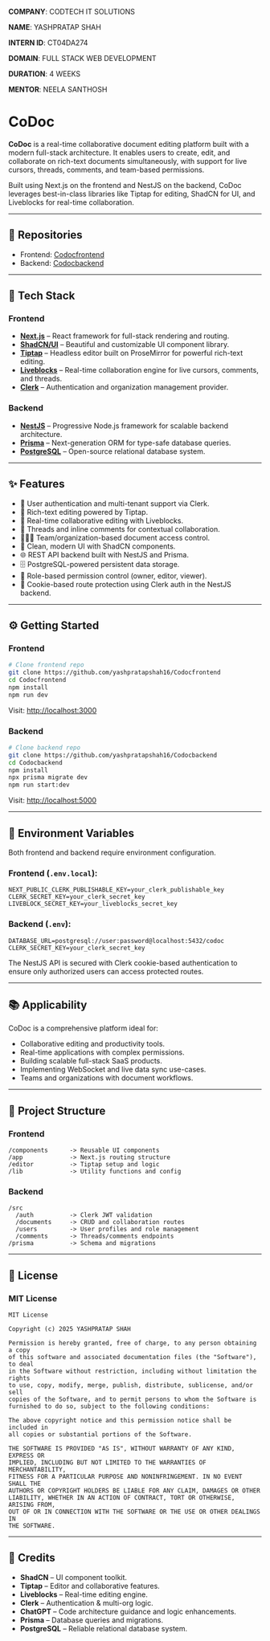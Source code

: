 
**COMPANY**: CODTECH IT SOLUTIONS

**NAME**: YASHPRATAP SHAH

**INTERN ID**: CT04DA274

**DOMAIN**: FULL STACK WEB DEVELOPMENT

**DURATION**: 4 WEEKS

**MENTOR**: NEELA SANTHOSH

# CoDoc

**CoDoc** is a real-time collaborative document editing platform built with a modern full-stack architecture. It enables users to create, edit, and collaborate on rich-text documents simultaneously, with support for live cursors, threads, comments, and team-based permissions.

Built using Next.js on the frontend and NestJS on the backend, CoDoc leverages best-in-class libraries like Tiptap for editing, ShadCN for UI, and Liveblocks for real-time collaboration.

---

## 🔗 Repositories

* Frontend: [Codocfrontend](https://github.com/yashpratapshah16/Codocfrontend)
* Backend: [Codocbackend](https://github.com/yashpratapshah16/Codocbackend)

---

## 🧱 Tech Stack

### Frontend

* **[Next.js](https://nextjs.org/)** – React framework for full-stack rendering and routing.
* **[ShadCN/UI](https://ui.shadcn.dev/)** – Beautiful and customizable UI component library.
* **[Tiptap](https://tiptap.dev/)** – Headless editor built on ProseMirror for powerful rich-text editing.
* **[Liveblocks](https://liveblocks.io/)** – Real-time collaboration engine for live cursors, comments, and threads.
* **[Clerk](https://clerk.dev/)** – Authentication and organization management provider.

### Backend

* **[NestJS](https://nestjs.com/)** – Progressive Node.js framework for scalable backend architecture.
* **[Prisma](https://www.prisma.io/)** – Next-generation ORM for type-safe database queries.
* **[PostgreSQL](https://www.postgresql.org/)** – Open-source relational database system.

---

## ✨ Features

* 🔐 User authentication and multi-tenant support via Clerk.
* 📄 Rich-text editing powered by Tiptap.
* 🔄 Real-time collaborative editing with Liveblocks.
* 🧵 Threads and inline comments for contextual collaboration.
* 🧑‍🤝‍🧑 Team/organization-based document access control.
* 🧠 Clean, modern UI with ShadCN components.
* 🌐 REST API backend built with NestJS and Prisma.
* 🗄️ PostgreSQL-powered persistent data storage.
* 🎯 Role-based permission control (owner, editor, viewer).
* 🍪 Cookie-based route protection using Clerk auth in the NestJS backend.

---

## ⚙️ Getting Started

### Frontend

```bash
# Clone frontend repo
git clone https://github.com/yashpratapshah16/Codocfrontend
cd Codocfrontend
npm install
npm run dev
```

Visit: [http://localhost:3000](http://localhost:3000)

### Backend

```bash
# Clone backend repo
git clone https://github.com/yashpratapshah16/Codocbackend
cd Codocbackend
npm install
npx prisma migrate dev
npm run start:dev
```

Visit: [http://localhost:5000](http://localhost:5000)

---

## 🔐 Environment Variables

Both frontend and backend require environment configuration.

### Frontend (`.env.local`):

```env
NEXT_PUBLIC_CLERK_PUBLISHABLE_KEY=your_clerk_publishable_key
CLERK_SECRET_KEY=your_clerk_secret_key
LIVEBLOCK_SECRET_KEY=your_liveblocks_secret_key
```

### Backend (`.env`):

```env
DATABASE_URL=postgresql://user:password@localhost:5432/codoc
CLERK_SECRET_KEY=your_clerk_secret_key
```

The NestJS API is secured with Clerk cookie-based authentication to ensure only authorized users can access protected routes.

---

## 📚 Applicability

CoDoc is a comprehensive platform ideal for:

* Collaborative editing and productivity tools.
* Real-time applications with complex permissions.
* Building scalable full-stack SaaS products.
* Implementing WebSocket and live data sync use-cases.
* Teams and organizations with document workflows.

---

## 📂 Project Structure

### Frontend

```
/components      -> Reusable UI components
/app             -> Next.js routing structure
/editor          -> Tiptap setup and logic
/lib             -> Utility functions and config
```

### Backend

```
/src
  /auth          -> Clerk JWT validation
  /documents     -> CRUD and collaboration routes
  /users         -> User profiles and role management
  /comments      -> Threads/comments endpoints
/prisma          -> Schema and migrations
```

---

## 📝 License

### MIT License

```
MIT License

Copyright (c) 2025 YASHPRATAP SHAH

Permission is hereby granted, free of charge, to any person obtaining a copy
of this software and associated documentation files (the "Software"), to deal
in the Software without restriction, including without limitation the rights
to use, copy, modify, merge, publish, distribute, sublicense, and/or sell
copies of the Software, and to permit persons to whom the Software is
furnished to do so, subject to the following conditions:

The above copyright notice and this permission notice shall be included in
all copies or substantial portions of the Software.

THE SOFTWARE IS PROVIDED "AS IS", WITHOUT WARRANTY OF ANY KIND, EXPRESS OR
IMPLIED, INCLUDING BUT NOT LIMITED TO THE WARRANTIES OF MERCHANTABILITY,
FITNESS FOR A PARTICULAR PURPOSE AND NONINFRINGEMENT. IN NO EVENT SHALL THE
AUTHORS OR COPYRIGHT HOLDERS BE LIABLE FOR ANY CLAIM, DAMAGES OR OTHER
LIABILITY, WHETHER IN AN ACTION OF CONTRACT, TORT OR OTHERWISE, ARISING FROM,
OUT OF OR IN CONNECTION WITH THE SOFTWARE OR THE USE OR OTHER DEALINGS IN
THE SOFTWARE.
```

---

## 🙌 Credits

* **ShadCN** – UI component toolkit.
* **Tiptap** – Editor and collaborative features.
* **Liveblocks** – Real-time editing engine.
* **Clerk** – Authentication & multi-org logic.
* **ChatGPT** – Code architecture guidance and logic enhancements.
* **Prisma** – Database queries and migrations.
* **PostgreSQL** – Reliable relational database system.
